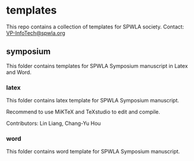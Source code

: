 # templates
This repo contains a collection of templates for SPWLA society.
Contact: VP-InfoTech@spwla.org

## symposium
This folder contains templates for SPWLA Symposium manuscript in Latex and Word.

### latex
This folder contains latex template for SPWLA Symposium manuscript.

Recommend to use MiKTeX and TeXstudio to edit and compile.

Contributors: Lin Liang, Chang-Yu Hou

### word
This folder contains word template for SPWLA Symposium manuscript.
